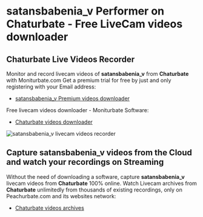 # satansbabenia_v Performer on Chaturbate - Free LiveCam videos downloader

## Chaturbate Live Videos Recorder

Monitor and record livecam videos of **satansbabenia_v** from **Chaturbate** with Moniturbate.com
Get a premium trial for free by just and only registering with your Email address:
* [satansbabenia_v Premium videos downloader](https://moniturbate.com/request-demo-licence-key.html)

Free livecam videos downloader - Moniturbate Software:
* [Chaturbate videos downloader](https://moniturbate.com/moniturbate-download-software.html)

![satansbabenia_v livecam videos recorder](https://peachurnet.com/templates/moniturbate-software.png)


## Capture satansbabenia_v videos from the Cloud and watch your recordings on Streaming

Without the need of downloading a software, capture **satansbabenia_v** livecam videos from **Chaturbate** 100% online.
Watch Livecam archives from **Chaturbate** unlimitedly from thousands of existing recordings, only on Peachurbate.com and its websites network:
* [Chaturbate videos archives](https://peachurnet.com/)